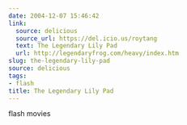 ```yaml
---
date: 2004-12-07 15:46:42
link:
  source: delicious
  source_url: https://del.icio.us/roytang
  text: The Legendary Lily Pad
  url: http://legendaryfrog.com/heavy/index.htm
slug: the-legendary-lily-pad
source: delicious
tags:
- flash
title: The Legendary Lily Pad
---
```


flash movies